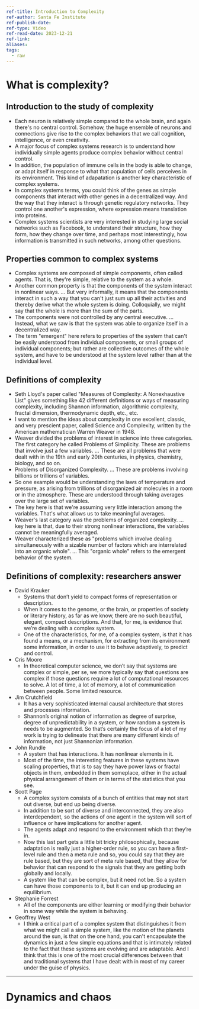 ```yaml
---
ref-title: Introduction to Complexity
ref-author: Santa Fe Institute
ref-publish-date: 
ref-type: Video
ref-read-date: 2023-12-21
ref-link: 
aliases: 
tags:
  - raw
---
```

# What is complexity?
## Introduction to the study of complexity
- Each neuron is relatively simple compared to the whole brain, and again there's no central control. Somehow, the huge ensemble of neurons and connections give rise to the complex behaviors that we call cognition, intelligence, or even creativity.
- A major focus of complex systems research is to understand how individually simple agents produce complex behavior without central control.
- In addition, the population of immune cells in the body is able to change, or adapt itself in response to what that population of cells perceives in its environment. This kind of adapatation is another key characteristic of complex systems.
- In complex systems terms, you could think of the genes as simple components that interact with other genes in a decentralized way. And the way that they interact is through genetic regulatory networks. They control one another's expression, where expression means translation into proteins.
- Complex systems scientists are very interested in studying large social networks such as Facebook, to understand their structure, how they form, how they change over time, and perhaps most interestingly, how information is transmitted in such networks, among other questions.

## Properties common to complex systems
- Complex systems are composed of simple components, often called agents. That is, they're simple, relative to the system as a whole.
- Another common property is that the components of the system interact in nonlinear ways. … But very informally, it means that the components interact in such a way that you can't just sum up all their activities and thereby derive what the whole system is doing. Colloquially, we might say that the whole is more than the sum of the parts.
- The components were not controlled by any central executive. … Instead, what we saw is that the system was able to organize itself in a decentralized way.
- The term "emergent" here refers to properties of the system that can't be easily understood from individual components, or small groups of individual components; but rather are collective outcomes of the whole system, and have to be understood at the system level rather than at the individual level.

## Definitions of complexity

- Seth Lloyd's paper called "Measures of Complexity: A Nonexhaustive List" gives something like 42 different definitions or ways of measuring complexity, including Shannon information, algorithmic complexity, fractal dimension, thermodynamic depth, etc., etc.
- I want to mention the ideas about complexity in one excellent, classic, and very prescient paper, called Science and Complexity, written by the American mathematician Warren Weaver in 1948.
- Weaver divided the problems of interest in science into three categories. The first category he called Problems of Simplicity. These are problems that involve just a few variables. … These are all problems that were dealt with in the 19th and early 20th centuries, in physics, chemistry, biology, and so on.
- Problems of Disorganized Complexity. … These are problems involving billions or trillions of variables.
- So one example would be understanding the laws of temperature and pressure, as arising from trillions of disorganized air molecules in a room or in the atmosphere. These are understood through taking averages over the large set of variables.
- The key here is that we're assuming very little interaction among the variables. That's what allows us to take meaningful averages.
- Weaver's last category was the problems of organized complexity. … key here is that, due to their strong nonlinear interactions, the variables cannot be meaningfully averaged.
- Weaver characterized these as "problems which involve dealing simultaneously with a sizable number of factors which are interrelated into an organic whole". … This "organic whole" refers to the emergent behavior of the system.

## Definitions of complexity: researchers answer
- David Krauker
	- Systems that don’t yield to compact forms of representation or description.
	- When it comes to the genome, or the brain, or properties of society or literary history, as far as we know, there are no such beautiful, elegant, compact descriptions. And that, for me, is evidence that we’re dealing with a complex system.
	- One of the characteristics, for me, of a complex system, is that it has found a means, or a mechanism, for extracting from its environment some information, in order to use it to behave adaptively, to predict and control.
- Cris Moore
	- In theoretical computer science, we don’t say that systems are complex or simple, per se, we more typically say that questions are complex if those questions require a lot of computational resources to solve. A lot of time, a lot of memory, a lot of communication between people. Some limited resource.
- Jim Crutchfield
	- It has a very sophisticated internal causal architecture that stores and processes information.
	- Shannon’s original notion of information as degree of surprise, degree of unpredictability in a system, or how random a system is needs to be augmented. So that’s certainly the focus of a lot of my work is trying to delineate that there are many different kinds of information, not just Shannonian information.
- John Rundle
	- A system that has interactions. It has nonlinear elements in it.
	- Most of the time, the interesting features in these systems have scaling properties, that is to say they have power laws or fractal objects in them, embedded in them someplace, either in the actual physical arrangement of them or in terms of the statistics that you see.
- Scott Page
	- A complex system consists of a bunch of entities that may not start out diverse, but end up being diverse.
	- In addition to be sort of diverse and interconnected, they are also interdependent, so the actions of one agent in the system will sort of influence or have implications for another agent.
	- The agents adapt and respond to the environment which that they’re in.
	- Now this last part gets a little bit tricky philosophically, because adaptation is really just a higher-order rule, so you can have a first-level rule and then a meta rule and so, you could say that they are rule based, but they are sort of meta rule based, that they allow for behavior that can respond to the signals that they are getting both globally and locally.
	- A system like that can be complex, but it need not be. So a system can have those components to it, but it can end up producing an equilibrium.
- Stephanie Forrest
	- All of the components are either learning or modifying their behavior in some way while the system is behaving.
- Geoffrey West
	- I think a critical part of a complex system that distinguishes it from what we might call a simple system, like the motion of the planets around the sun, is that on the one hand, you can't encapsulate the dynamics in just a few simple equations and that is intimately related to the fact that these systems are evolving and are adaptable. And I think that this is one of the most crucial differences between that and traditional systems that I have dealt with in most of my career under the guise of physics.

---
# Dynamics and chaos